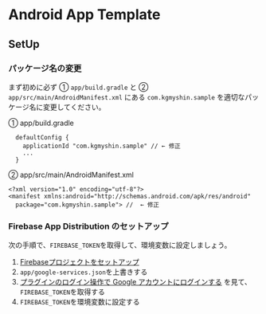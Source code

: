 # Android App Template

## SetUp

### パッケージ名の変更

まず初めに必ず ① `app/build.gradle` と ② `app/src/main/AndroidManifest.xml` にある `com.kgmyshin.sample` を適切なパッケージ名に変更してください。

① app/build.gradle

```
  defaultConfig {
    applicationId "com.kgmyshin.sample" // ← 修正
    ...
  }
```

② app/src/main/AndroidManifest.xml

```
<?xml version="1.0" encoding="utf-8"?>
<manifest xmlns:android="http://schemas.android.com/apk/res/android"
  package="com.kgmyshin.sample"> //  ← 修正
```

### Firebase App Distribution のセットアップ

次の手順で、`FIREBASE_TOKEN`を取得して、環境変数に設定しましょう。

 1. [Firebaseプロジェクトをセットアップ](https://firebase.google.com/docs/android/setup?hl=ja#console)
 2. `app/google-services.json`を上書きする
 3.  [プラグインのログイン操作で Google アカウントにログインする](https://firebase.google.com/docs/app-distribution/android/distribute-gradle?hl=ja#google-acc-gradle) を見て、`FIREBASE_TOKEN`を取得する
 4. `FIREBASE_TOKEN`を環境変数に設定する

